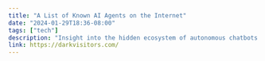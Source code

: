 ```yaml
---
title: "A List of Known AI Agents on the Internet"
date: "2024-01-29T18:36-08:00"
tags: ["tech"]
description: "Insight into the hidden ecosystem of autonomous chatbots and data scrapers crawling across the web"
link: https://darkvisitors.com/
---
```

